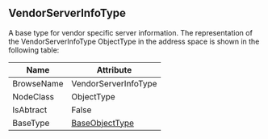 <!-- objecttype -->
## VendorServerInfoType
A base type for vendor specific server information.
The representation of the VendorServerInfoType ObjectType in the address space is shown in the following table:  

|Name|Attribute|
|---|---|
|BrowseName|VendorServerInfoType|
|NodeClass|ObjectType|
|IsAbtract|False|
|BaseType|[BaseObjectType](../../../Part5/ObjectTypes/BaseObjectType/readme.md)|

